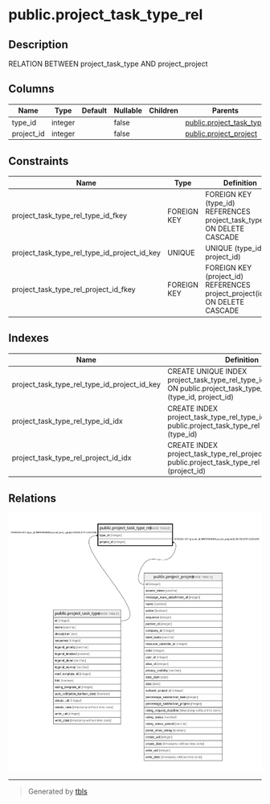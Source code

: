 # public.project_task_type_rel

## Description

RELATION BETWEEN project_task_type AND project_project

## Columns

| Name | Type | Default | Nullable | Children | Parents | Comment |
| ---- | ---- | ------- | -------- | -------- | ------- | ------- |
| type_id | integer |  | false |  | [public.project_task_type](public.project_task_type.md) |  |
| project_id | integer |  | false |  | [public.project_project](public.project_project.md) |  |

## Constraints

| Name | Type | Definition |
| ---- | ---- | ---------- |
| project_task_type_rel_type_id_fkey | FOREIGN KEY | FOREIGN KEY (type_id) REFERENCES project_task_type(id) ON DELETE CASCADE |
| project_task_type_rel_type_id_project_id_key | UNIQUE | UNIQUE (type_id, project_id) |
| project_task_type_rel_project_id_fkey | FOREIGN KEY | FOREIGN KEY (project_id) REFERENCES project_project(id) ON DELETE CASCADE |

## Indexes

| Name | Definition |
| ---- | ---------- |
| project_task_type_rel_type_id_project_id_key | CREATE UNIQUE INDEX project_task_type_rel_type_id_project_id_key ON public.project_task_type_rel USING btree (type_id, project_id) |
| project_task_type_rel_type_id_idx | CREATE INDEX project_task_type_rel_type_id_idx ON public.project_task_type_rel USING btree (type_id) |
| project_task_type_rel_project_id_idx | CREATE INDEX project_task_type_rel_project_id_idx ON public.project_task_type_rel USING btree (project_id) |

## Relations

![er](public.project_task_type_rel.svg)

---

> Generated by [tbls](https://github.com/k1LoW/tbls)
